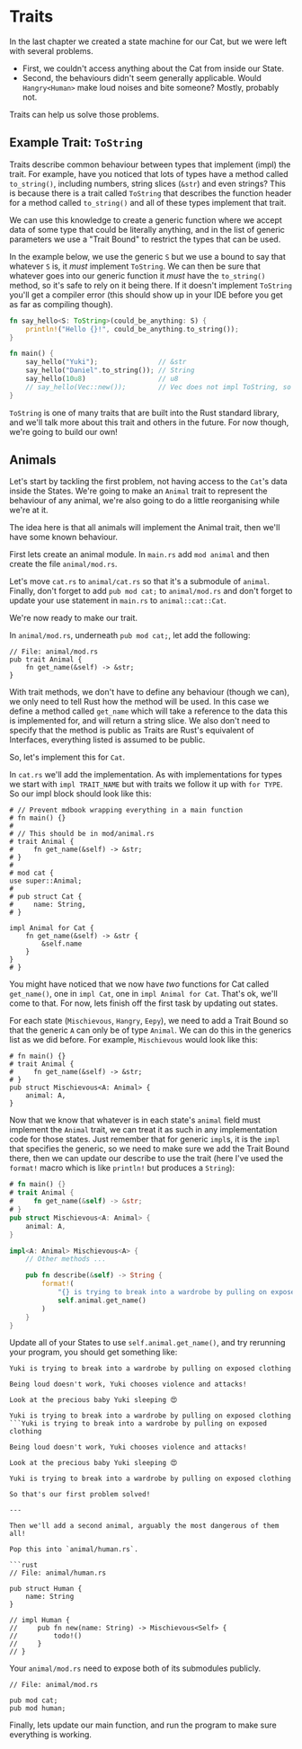Traits
======

In the last chapter we created a state machine for our Cat, but we were left with several problems.

- First, we couldn't access anything about the Cat from inside our State.
- Second, the behaviours didn't seem generally applicable. Would `Hangry<Human>` make loud noises and bite someone?
  Mostly, probably not.

Traits can help us solve those problems.

Example Trait: `ToString`
-------------------------

Traits describe common behaviour between types that implement (impl) the trait. For example, have you noticed that lots
of types have a method called `to_string()`, including numbers, string slices (`&str`) and even strings? This is because
there is a trait called `ToString` that describes the function header for a method called `to_string()` and all of these
types implement that trait.

We can use this knowledge to create a generic function where we accept data of some type that could be literally
anything, and in the list of generic parameters we use a "Trait Bound" to restrict the types that can be used.

In the example below, we use the generic `S` but we use a bound to say that whatever `S` is, it _must_ implement
`ToString`. We can then be sure that whatever goes into our generic function it _must_ have the `to_string()` method, so
it's safe to rely on it being there. If it doesn't implement `ToString` you'll get a compiler error (this should show
up in your IDE before you get as far as compiling though).

```rust
fn say_hello<S: ToString>(could_be_anything: S) {
    println!("Hello {}!", could_be_anything.to_string());
}

fn main() {
    say_hello("Yuki");               // &str
    say_hello("Daniel".to_string()); // String
    say_hello(10u8)                  // u8 
    // say_hello(Vec::new());        // Vec does not impl ToString, so this would not compile 
}
```

`ToString` is one of many traits that are built into the Rust standard library, and we'll talk more about this trait
and others in the future. For now though, we're going to build our own!

Animals
-------

Let's start by tackling the first problem, not having access to the `Cat`'s data inside the States. We're going to make
an `Animal` trait to represent the behaviour of any animal, we're also going to do a little reorganising while we're at
it.

The idea here is that all animals will implement the Animal trait, then we'll have some known behaviour.

First lets create an animal module. In `main.rs` add `mod animal` and then create the file `animal/mod.rs`.

Let's move `cat.rs` to `animal/cat.rs` so that it's a submodule of `animal`. Finally, don't forget to add `pub mod cat;`
to `animal/mod.rs` and don't forget to update your use statement in `main.rs` to `animal::cat::Cat`.

We're now ready to make our trait.

In `animal/mod.rs`, underneath `pub mod cat;`, let add the following:

```rust,no_run
// File: animal/mod.rs
pub trait Animal {
    fn get_name(&self) -> &str;
}
```

With trait methods, we don't have to define any behaviour (though we can), we only need to tell Rust how the method will
be used. In this case we define a method called `get_name` which will take a reference to the data this is implemented
for, and will return a string slice. We also don't need to specify that the method is public as Traits are Rust's
equivalent of Interfaces, everything listed is assumed to be public.

So, let's implement this for `Cat`.

In `cat.rs` we'll add the implementation. As with implementations for types we start with `impl TRAIT_NAME` but with
traits we follow it up with `for TYPE`. So our impl block should look like this:

```rust,no_run
# // Prevent mdbook wrapping everything in a main function
# fn main() {}
#
# // This should be in mod/animal.rs
# trait Animal {
#     fn get_name(&self) -> &str;
# }
#
# mod cat {
use super::Animal;
# 
# pub struct Cat {
#     name: String,
# }

impl Animal for Cat {
    fn get_name(&self) -> &str {
        &self.name
    }
}
# }
```

You might have noticed that we now have _two_ functions for Cat called `get_name()`, one in `impl Cat`, one in
`impl Animal for Cat`. That's ok, we'll come to that. For now, lets finish off the first task by updating out states.

For each state (`Mischievous`, `Hangry`, `Eepy`), we need to add a Trait Bound so that the generic `A` can only be of
type `Animal`. We can do this in the generics list as we did before. For example, `Mischievous` would look like this:

```rust,no_run
# fn main() {}
# trait Animal {
#     fn get_name(&self) -> &str;
# }
pub struct Mischievous<A: Animal> {
    animal: A,
}
```

Now that we know that whatever is in each state's `animal` field must implement the `Animal` trait, we can treat it as
such in any implementation code for those states. Just remember that for generic `impl`s, it is the `impl` that
specifies the generic, so we need to make sure we add the Trait Bound there, then we can update our describe to use the
trait (here I've used the `format!` macro which is like `println!` but produces a `String`):

```rust
# fn main() {}
# trait Animal {
#     fn get_name(&self) -> &str;
# }
pub struct Mischievous<A: Animal> {
    animal: A,
}

impl<A: Animal> Mischievous<A> {
    // Other methods ...

    pub fn describe(&self) -> String {
        format!(
            "{} is trying to break into a wardrobe by pulling on exposed clothing",
            self.animal.get_name()
        )
    }
}
```

Update all of your States to use `self.animal.get_name()`, and try rerunning your program, you should get something 
like:

```text
Yuki is trying to break into a wardrobe by pulling on exposed clothing

Being loud doesn't work, Yuki chooses violence and attacks!

Look at the precious baby Yuki sleeping 😍

Yuki is trying to break into a wardrobe by pulling on exposed clothing
```Yuki is trying to break into a wardrobe by pulling on exposed clothing

Being loud doesn't work, Yuki chooses violence and attacks!

Look at the precious baby Yuki sleeping 😍

Yuki is trying to break into a wardrobe by pulling on exposed clothing

So that's our first problem solved!

---

Then we'll add a second animal, arguably the most dangerous of them all!

Pop this into `animal/human.rs`.

```rust
// File: animal/human.rs

pub struct Human {
    name: String
}

// impl Human {
//     pub fn new(name: String) -> Mischievous<Self> {
//         todo!()
//     }
// }
```

Your `animal/mod.rs` need to expose both of its submodules publicly.

```rust,ignore
// File: animal/mod.rs

pub mod cat;
pub mod human;
```

Finally, lets update our main function, and run the program to make sure everything is working.
